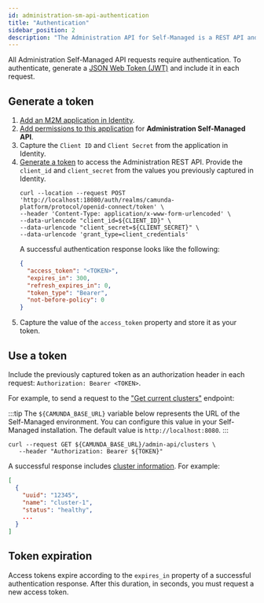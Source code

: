 ```yaml
---
id: administration-sm-api-authentication
title: "Authentication"
sidebar_position: 2
description: "The Administration API for Self-Managed is a REST API and provides access to Console Self-Managed data. Requests and responses are in JSON notation."
---
```


All Administration Self-Managed API requests require authentication. To authenticate, generate a [JSON Web Token (JWT)](https://jwt.io/introduction/) and include it in each request.

## Generate a token

1. [Add an M2M application in Identity](/self-managed/identity/application-user-group-role-management/applications.md).
2. [Add permissions to this application](/self-managed/identity/application-user-group-role-management/applications.md) for **Administration Self-Managed API**.
3. Capture the `Client ID` and `Client Secret` from the application in Identity.
4. [Generate a token](/self-managed/identity/authentication.md) to access the Administration REST API. Provide the `client_id` and `client_secret` from the values you previously captured in Identity.
   ```shell
   curl --location --request POST 'http://localhost:18080/auth/realms/camunda-platform/protocol/openid-connect/token' \
   --header 'Content-Type: application/x-www-form-urlencoded' \
   --data-urlencode "client_id=${CLIENT_ID}" \
   --data-urlencode "client_secret=${CLIENT_SECRET}" \
   --data-urlencode 'grant_type=client_credentials'
   ```
   A successful authentication response looks like the following:
   ```json
   {
     "access_token": "<TOKEN>",
     "expires_in": 300,
     "refresh_expires_in": 0,
     "token_type": "Bearer",
     "not-before-policy": 0
   }
   ```
5. Capture the value of the `access_token` property and store it as your token.

## Use a token

Include the previously captured token as an authorization header in each request: `Authorization: Bearer <TOKEN>`.

For example, to send a request to the ["Get current clusters"](./specifications/get-clusters.api.mdx) endpoint:

:::tip
The `${CAMUNDA_BASE_URL}` variable below represents the URL of the Self-Managed environment. You can configure this value in your Self-Managed installation. The default value is `http://localhost:8080`.
:::

```shell
curl --request GET ${CAMUNDA_BASE_URL}/admin-api/clusters \
   --header "Authorization: Bearer ${TOKEN}"
```

A successful response includes [cluster information](./specifications/get-clusters.api.mdx). For example:

```json
[
  {
    "uuid": "12345",
    "name": "cluster-1",
    "status": "healthy",
    ...
  }
]
```

## Token expiration

Access tokens expire according to the `expires_in` property of a successful authentication response. After this duration, in seconds, you must request a new access token.

